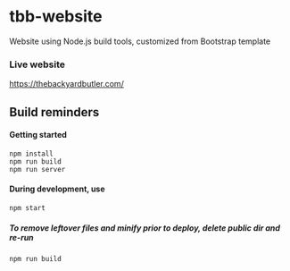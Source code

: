 # tbb-website
Website using Node.js build tools, customized from Bootstrap template

### Live website
https://thebackyardbutler.com/

## Build reminders
#### Getting started
`npm install`\
`npm run build`\
`npm run server`

#### During development, use
`npm start`

##### To remove leftover files and minify prior to deploy, *delete public dir* and re-run
`npm run build`
